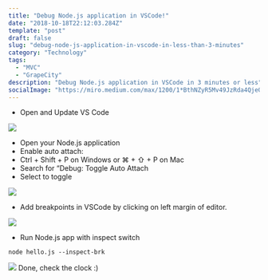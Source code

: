 ```yaml
---
title: "Debug Node.js application in VSCode!"
date: "2018-10-18T22:12:03.284Z"
template: "post"
draft: false
slug: "debug-node-js-application-in-vscode-in-less-than-3-minutes"
category: "Technology"
tags:
  - "MVC"
  - "GrapeCity"
description: "Debug Node.js application in VSCode in 3 minutes or less"
socialImage: "https://miro.medium.com/max/1200/1*BthNZyR5Mv49JzRda4QjeQ.png"
---
```


- Open and Update VS Code

![](https://miro.medium.com/max/600/1*nRKtjshQnRwj9AgkcGcM3g.gif)

- Open your Node.js application
- Enable auto attach:
- Ctrl + Shift + P on Windows or ⌘ + ⇧ + P on Mac
- Search for “Debug: Toggle Auto Attach
- Select to toggle

![](https://miro.medium.com/max/591/1*J_EUJS0_-xuEZXQ0Mm1V9g.gif)

- Add breakpoints in VSCode by clicking on left margin of editor.

![](https://miro.medium.com/max/591/1*VtbbM6nSn7WWmCzaSQiJ4g.gif)

- Run Node.js app with inspect switch
```
node hello.js --inspect-brk
```
![](https://miro.medium.com/max/978/1*FFYhxUB6wgZY6hFEiYxnaw.gif)
Done, check the clock :)
